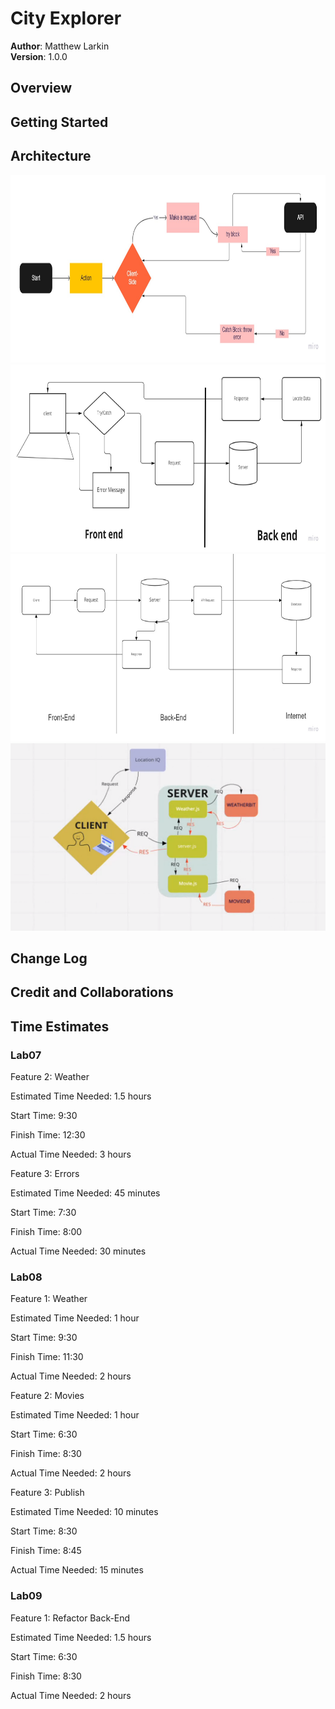 # **City Explorer**

**Author**: Matthew Larkin  
**Version**: 1.0.0

## **Overview**

## **Getting Started**

## **Architecture**

<img src="img/Lab06%20WRRC.jpg" width="800" height="300"/>
<img src="img/Lab07%20WRRC.jpg" width="800" height="300"/>
<img src="img/Lab08%20WRRC.jpg" width="800" height="300"/>
<img src="img/Lab09%20WRRC.jpg" width="800" height="300"/>


## **Change Log**

## **Credit and Collaborations**

## **Time Estimates**

### Lab07

Feature 2: Weather

Estimated Time Needed: 1.5 hours

Start Time: 9:30

Finish Time: 12:30

Actual Time Needed: 3 hours

Feature 3: Errors

Estimated Time Needed: 45 minutes

Start Time: 7:30

Finish Time: 8:00

Actual Time Needed: 30 minutes

### Lab08

Feature 1: Weather

Estimated Time Needed: 1 hour

Start Time: 9:30

Finish Time: 11:30

Actual Time Needed: 2 hours

Feature 2: Movies

Estimated Time Needed: 1 hour

Start Time: 6:30

Finish Time: 8:30

Actual Time Needed: 2 hours

Feature 3: Publish 

Estimated Time Needed: 10 minutes

Start Time: 8:30

Finish Time: 8:45

Actual Time Needed: 15 minutes

### Lab09

Feature 1: Refactor Back-End

Estimated Time Needed: 1.5 hours

Start Time: 6:30

Finish Time: 8:30

Actual Time Needed: 2 hours
